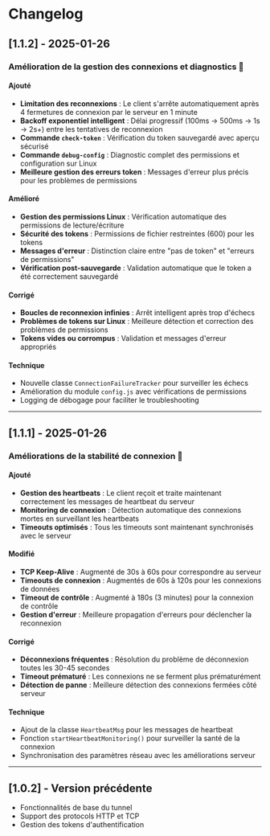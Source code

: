# Changelog

## [1.1.2] - 2025-01-26

### Amélioration de la gestion des connexions et diagnostics 🔧

#### Ajouté
- **Limitation des reconnexions** : Le client s'arrête automatiquement après 4 fermetures de connexion par le serveur en 1 minute
- **Backoff exponentiel intelligent** : Délai progressif (100ms → 500ms → 1s → 2s+) entre les tentatives de reconnexion
- **Commande `check-token`** : Vérification du token sauvegardé avec aperçu sécurisé
- **Commande `debug-config`** : Diagnostic complet des permissions et configuration sur Linux
- **Meilleure gestion des erreurs token** : Messages d'erreur plus précis pour les problèmes de permissions

#### Amélioré
- **Gestion des permissions Linux** : Vérification automatique des permissions de lecture/écriture
- **Sécurité des tokens** : Permissions de fichier restreintes (600) pour les tokens
- **Messages d'erreur** : Distinction claire entre "pas de token" et "erreurs de permissions"
- **Vérification post-sauvegarde** : Validation automatique que le token a été correctement sauvegardé

#### Corrigé
- **Boucles de reconnexion infinies** : Arrêt intelligent après trop d'échecs
- **Problèmes de tokens sur Linux** : Meilleure détection et correction des problèmes de permissions
- **Tokens vides ou corrompus** : Validation et messages d'erreur appropriés

#### Technique
- Nouvelle classe `ConnectionFailureTracker` pour surveiller les échecs
- Amélioration du module `config.js` avec vérifications de permissions
- Logging de débogage pour faciliter le troubleshooting

---

## [1.1.1] - 2025-01-26

### Améliorations de la stabilité de connexion 🚀

#### Ajouté
- **Gestion des heartbeats** : Le client reçoit et traite maintenant correctement les messages de heartbeat du serveur
- **Monitoring de connexion** : Détection automatique des connexions mortes en surveillant les heartbeats
- **Timeouts optimisés** : Tous les timeouts sont maintenant synchronisés avec le serveur

#### Modifié
- **TCP Keep-Alive** : Augmenté de 30s à 60s pour correspondre au serveur
- **Timeouts de connexion** : Augmentés de 60s à 120s pour les connexions de données
- **Timeout de contrôle** : Augmenté à 180s (3 minutes) pour la connexion de contrôle
- **Gestion d'erreur** : Meilleure propagation d'erreurs pour déclencher la reconnexion

#### Corrigé
- **Déconnexions fréquentes** : Résolution du problème de déconnexion toutes les 30-45 secondes
- **Timeout prématuré** : Les connexions ne se ferment plus prématurément
- **Détection de panne** : Meilleure détection des connexions fermées côté serveur

#### Technique
- Ajout de la classe `HeartbeatMsg` pour les messages de heartbeat
- Fonction `startHeartbeatMonitoring()` pour surveiller la santé de la connexion
- Synchronisation des paramètres réseau avec les améliorations serveur

---

## [1.0.2] - Version précédente
- Fonctionnalités de base du tunnel
- Support des protocols HTTP et TCP
- Gestion des tokens d'authentification 